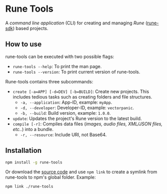 # Rune Tools
A *command line application* (CLI) for creating and managing *Rune* ([rune-sdk](https://github.com/VectorPanic/rune-sdk)) based projects.

## How to use

rune-tools can be executed with two possible flags:

- `rune-tools --help`: To print the man page.
- `rune-tools --version`: To print current version of rune-tools.

Rune-tools contains three subcommands:

- `create [-a=APP] [-d=DEV] [-b=BUILD]`: Create new projects. This includes tedious tasks such as creating folders and file structures.
  - `-a, --application`: App-ID, example: `myApp`.
  - `-d, --developer`: Developer-ID, example: `vectorpanic`.
  - `-b, --build`: Build version, example: `1.0.0`.
- `update`: Updates the project's Rune version to the latest build.
- `compile [-r]`: Compiles data files (*images, audio files, XML/JSON files, etc..*) into a bundle.
  - `-r, --resource`: Include URI, not Base64.

## Installation

```bash
npm install -g rune-tools
```

Or download the [source code](https://github.com/VectorPanic/rune-tools) and use `npm link` to create a symlink from rune-tools to npm's global folder. Example:

```bash
npm link ./rune-tools
```